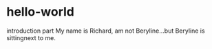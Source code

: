 # hello-world
introduction part
My name is Richard, am not Beryline...but Beryline is sittingnext to me.
